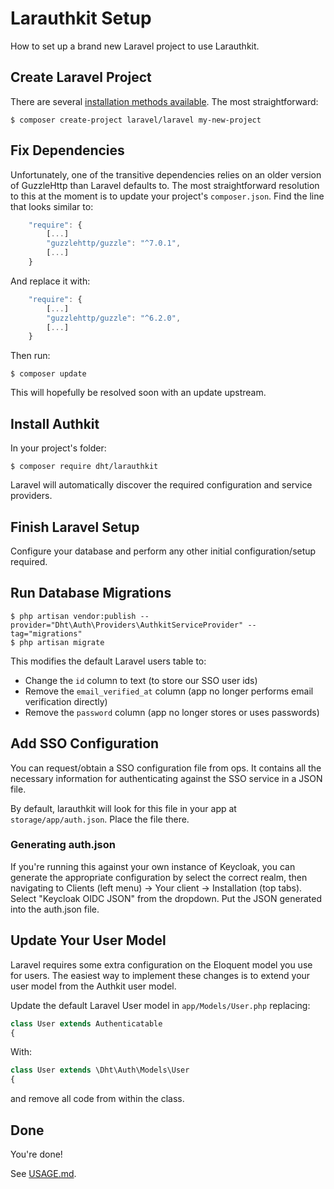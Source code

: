 

# Larauthkit Setup

How to set up a brand new Laravel project to use Larauthkit.

## Create Laravel Project

There are several [installation methods available](https://laravel.com/docs/8.x/installation#installation-via-composer).
The most straightforward:

```
$ composer create-project laravel/laravel my-new-project
```

## Fix Dependencies

Unfortunately, one of the transitive dependencies relies on an older version of
GuzzleHttp than Laravel defaults to. The most straightforward resolution to this
at the moment is to update your project's `composer.json`. Find the line that
looks similar to:

```js
	"require": {
		[...]
		"guzzlehttp/guzzle": "^7.0.1",
		[...]
	}
```

And replace it with:

```js
	"require": {
		[...]
		"guzzlehttp/guzzle": "^6.2.0",
		[...]
	}
```

Then run:

```
$ composer update
```

This will hopefully be resolved soon with an update upstream.

## Install Authkit

In your project's folder:

```
$ composer require dht/larauthkit
```

Laravel will automatically discover the required configuration and service
providers.

## Finish Laravel Setup

Configure your database and perform any other initial configuration/setup required.

## Run Database Migrations

```
$ php artisan vendor:publish --provider="Dht\Auth\Providers\AuthkitServiceProvider" --tag="migrations"
$ php artisan migrate
```

This modifies the default Laravel users table to:

* Change the `id` column to text (to store our SSO user ids)
* Remove the `email_verified_at` column (app no longer performs email verification directly)
* Remove the `password` column (app no longer stores or uses passwords)

## Add SSO Configuration

You can request/obtain a SSO configuration file from ops. It contains all the
necessary information for authenticating against the SSO service in a JSON file.

By default, larauthkit will look for this file in your app at `storage/app/auth.json`.
Place the file there.

### Generating auth.json

If you're running this against your own instance of Keycloak, you can
generate the appropriate configuration by select the correct realm, then
navigating to Clients (left menu) -> Your client -> Installation (top tabs).
Select "Keycloak OIDC JSON" from the dropdown. Put the JSON generated into the
auth.json file.

## Update Your User Model

Laravel requires some extra configuration on the Eloquent model you use for users.
The easiest way to implement these changes is to extend your user model from the
Authkit user model.

Update the default Laravel User model in `app/Models/User.php` replacing:

```php
class User extends Authenticatable
{
```

With:

```php
class User extends \Dht\Auth\Models\User
{
```

and remove all code from within the class.

## Done

You're done!

See [USAGE.md](USAGE.md).
